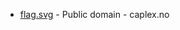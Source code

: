 * [flag.svg](https://commons.wikimedia.org/wiki/File:Herøy_Nordland_komm.svg) - Public domain - caplex.no
